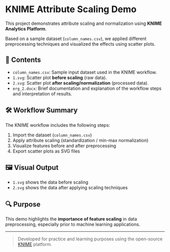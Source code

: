 # KNIME Attribute Scaling Demo

This project demonstrates attribute scaling and normalization using **KNIME Analytics Platform**.

Based on a sample dataset (`column_names.csv`), we applied different preprocessing techniques and visualized the effects using scatter plots.

## 📁 Contents

- `column_names.csv`: Sample input dataset used in the KNIME workflow.
- `1.svg`: Scatter plot **before scaling** (raw data).
- `2.svg`: Scatter plot **after scaling/normalization** (processed data).
- `erg_2.docx`: Brief documentation and explanation of the workflow steps and interpretation of results.

## 🛠️ Workflow Summary

The KNIME workflow includes the following steps:

1. Import the dataset (`column_names.csv`)
2. Apply attribute scaling (standardization / min-max normalization)
3. Visualize features before and after preprocessing
4. Export scatter plots as SVG files

## 🖼️ Visual Output

- `1.svg` shows the data before scaling  
- `2.svg` shows the data after applying scaling techniques

## 🔍 Purpose

This demo highlights the **importance of feature scaling** in data preprocessing, especially prior to machine learning applications.

---

> Developed for practice and learning purposes using the open-source [KNIME](https://www.knime.com/) platform.
